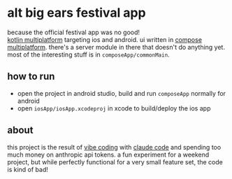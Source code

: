 # alt big ears festival app

because the official festival app was no good!  
[kotlin multiplatform](https://kotlinlang.org/docs/multiplatform.html) targeting ios and android. ui written in [compose multiplatform](https://www.jetbrains.com/compose-multiplatform/). there's a server module in there that doesn't do anything yet. most of the interesting stuff is in `composeApp/commonMain`.

## how to run

- open the project in android studio, build and run `composeApp` normally for android  
- open `iosApp/iosApp.xcodeproj` in xcode to build/deploy the ios app  

## about

this project is the result of [vibe coding](https://arstechnica.com/ai/2025/03/is-vibe-coding-with-ai-gnarly-or-reckless-maybe-some-of-both/) with [claude code](https://docs.anthropic.com/en/docs/agents-and-tools/claude-code/overview) and spending too much money on anthropic api tokens. a fun experiment for a weekend project, but while perfectly functional for a very small feature set, the code is kind of bad!  
